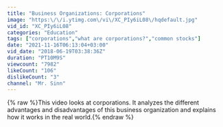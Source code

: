 ```yaml
---
title: "Business Organizations: Corporations"
image: "https:\/\/i.ytimg.com\/vi\/XC_PIy6iL08\/hqdefault.jpg"
vid_id: "XC_PIy6iL08"
categories: "Education"
tags: ["corporations","what are corporations?","common stocks"]
date: "2021-11-16T06:13:04+03:00"
vid_date: "2018-06-19T03:38:36Z"
duration: "PT10M9S"
viewcount: "7982"
likeCount: "106"
dislikeCount: "3"
channel: "Mr. Sinn"
---
```

{% raw %}This video looks at corporations. It analyzes the different advantages and disadvantages of this business organization and explains how it works in the real world.{% endraw %}
